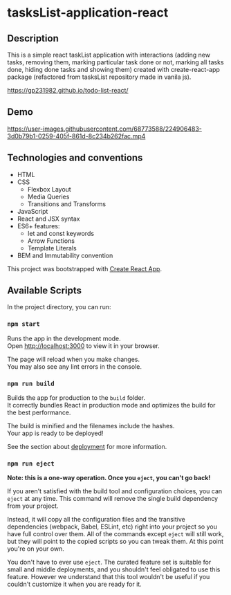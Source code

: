 # tasksList-application-react

## Description

This is a simple react taskList application with interactions (adding new tasks, removing them, marking particular task done or not, marking all tasks done, hiding done tasks and showing them) created with create-react-app package (refactored from tasksList repository made in vanila js).

https://gp231982.github.io/todo-list-react/

## Demo

https://user-images.githubusercontent.com/68773588/224906483-3d0b79b1-0259-405f-861d-8c234b262fac.mp4

## Technologies and conventions

- HTML
- CSS
  - Flexbox Layout
  - Media Queries
  - Transitions and Transforms
- JavaScript
- React and JSX syntax
- ES6+ features:
  - let and const keywords
  - Arrow Functions
  - Template Literals
- BEM and Immutability convention

This project was bootstrapped with [Create React App](https://github.com/facebook/create-react-app).

## Available Scripts

In the project directory, you can run:

### `npm start`

Runs the app in the development mode.\
Open [http://localhost:3000](http://localhost:3000) to view it in your browser.

The page will reload when you make changes.\
You may also see any lint errors in the console.

### `npm run build`

Builds the app for production to the `build` folder.\
It correctly bundles React in production mode and optimizes the build for the best performance.

The build is minified and the filenames include the hashes.\
Your app is ready to be deployed!

See the section about [deployment](https://facebook.github.io/create-react-app/docs/deployment) for more information.

### `npm run eject`

**Note: this is a one-way operation. Once you `eject`, you can't go back!**

If you aren't satisfied with the build tool and configuration choices, you can `eject` at any time. This command will remove the single build dependency from your project.

Instead, it will copy all the configuration files and the transitive dependencies (webpack, Babel, ESLint, etc) right into your project so you have full control over them. All of the commands except `eject` will still work, but they will point to the copied scripts so you can tweak them. At this point you're on your own.

You don't have to ever use `eject`. The curated feature set is suitable for small and middle deployments, and you shouldn't feel obligated to use this feature. However we understand that this tool wouldn't be useful if you couldn't customize it when you are ready for it.
